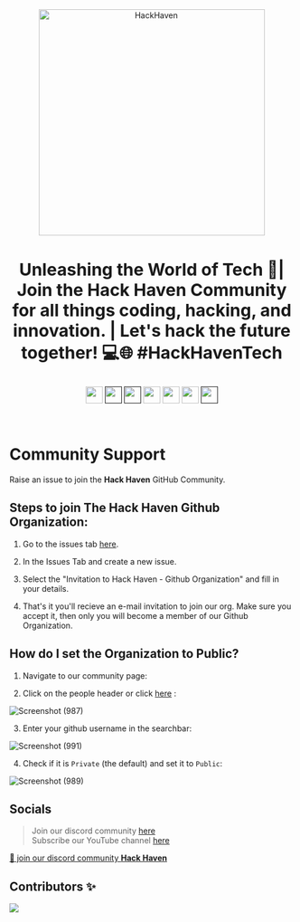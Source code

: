 <div style="text-align:center;" align="center">
  <img align="center" src="https://github.com/Hack-Haven/.github/assets/76718773/bc8f186c-1c84-47f0-9eb3-7fa302c5a6cc" width="400px" alt="HackHaven"/>
</div>
<h3  style="text-align:center; font-size:30" align="center">
   Unleashing the World of Tech 🚀| Join the Hack Haven Community for all things coding, hacking, and innovation. | Let's hack the future together! 💻🌐 #HackHavenTech
</h3>
<p align="center">
<a href="mailto:hackhavencommunity@gmail.com" style="text-decoration:none">
  <img height="30" src = "https://img.shields.io/badge/gmail-c14438?&style=for-the-badge&logo=gmail&logoColor=white">
</a>
  <a href="" style="text-decoration:none">
  <img height="30" src="https://img.shields.io/badge/discord-darkblue.svg?&style=for-the-badge&logo=discord&logoColor=white" />
</a>
<a href="" style="text-decoration:none">
  <img height="30" src = "https://img.shields.io/badge/website-c14438?&style=for-the-badge&logo=internet&logoColor=white">
</a>
<a href="https://www.linkedin.com/company/hack-haven-community/" style="text-decoration:none">
  <img height="30" src="https://img.shields.io/badge/linkedin-blue.svg?&style=for-the-badge&logo=linkedin&logoColor=white" />
</a>
<a href="https://github.com/Hack-Haven" style="text-decoration:none">
  <img height="30" src="https://img.shields.io/badge/Github-grey.svg?&style=for-the-badge&logo=Github&logoColor=white" />
</a>
<a href="https://www.instagram.com/hackhavencommunity/" style="text-decoration:none">
  <img height="30" src = "https://img.shields.io/badge/Instagram-%23E4405F.svg?&style=for-the-badge&logo=Instagram&logoColor=white">
</a>
<a href="" style="text-decoration:none">
  <img height="30" src = "https://img.shields.io/badge/YouTube-%23E20036.svg?&style=for-the-badge&logo=YouTube&logoColor=white">
</a>
</p>
<br />


# Community Support

 Raise an issue to join the **Hack Haven** GitHub Community.

     
      
## Steps to join The Hack Haven Github Organization:

 1. Go to the issues tab [here](https://github.com/Hack-Haven/support/issues).
>   
 2. In the Issues Tab and create a new issue.
> 
 3. Select the "Invitation to Hack Haven - Github Organization" and fill in your details.
> 
 4. That's it you'll recieve an e-mail invitation to join our org. Make sure you accept it, then only you will become a member of our Github Organization.

## How do I set the Organization to Public?

 1.  Navigate to our community page:
>   
 2.  Click on the people header or click [here]() : <br>
>   
 ![Screenshot (987)](https://github.com/Hack-Haven/.github/assets/92796050/a7192e92-ba2b-40d7-a74f-ec5acc65b4dc)

>   
 3.  Enter your github username in the searchbar: <br>
>   
![Screenshot (991)](https://github.com/Hack-Haven/.github/assets/92796050/e37d4ba0-95af-4a13-9e17-84b75558f86a)
>
 4.  Check if it is `Private` (the default) and set it to `Public`: <br>
>   
 ![Screenshot (989)](https://github.com/Hack-Haven/.github/assets/92796050/8344ba17-d126-46aa-8cce-11087af1c5b2)
 <br>


## Socials

>Join our discord community [here]()   
>Subscribe our YouTube channel [here]()

<a href="">👋 join our discord community <strong>Hack Haven</strong> </a>

## Contributors ✨

<a href="https://github.com/Hack-Haven/.github/graphs/contributors">
  <img src="https://contrib.rocks/image?repo=Hack-Haven/.github" />
</a>





